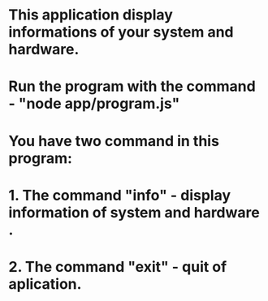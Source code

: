 # This application display informations of your system and hardware.

# Run the program with the command - "node app/program.js"

# You have two command in this program:

# 1. The command "info" - display information of system and hardware .
# 2. The command "exit" - quit of aplication.